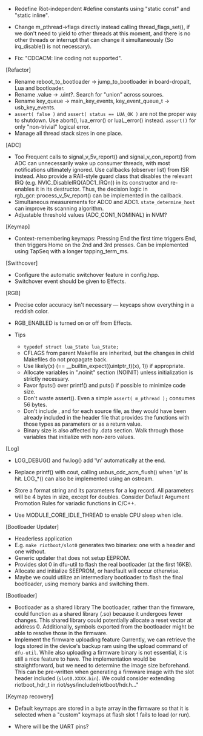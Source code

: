 * Redefine Riot-independent #define constants using "static const" and "static inline".

* Change m_pthread->flags directly instead calling thread_flags_set(), if we don't need to yield to other threads at this moment, and there is no other threads or interrupt that can change it simultaneously (So irq_disable() is not necessary).

* Fix: "CDCACM: line coding not supported".

[Refactor]
* Rename reboot_to_bootloader -> jump_to_bootloader in board-dropalt, Lua and bootloader.
* Rename .value -> .uint?. Search for "union" across sources.
* Rename key_queue -> main_key_events, key_event_queue_t -> usb_key_events.
* `assert( false )` and `assert( status == LUA_OK )` are not the proper way to shutdown. Use abort(), lua_error() or luaL_error() instead.
  `assert()` for only "non-trivial" logical error.
* Manage all thread stack sizes in one place.

[ADC]
* Too Frequent calls to signal_v_5v_report() and signal_v_con_report() from ADC can unnecessarily wake up consumer threads, with most notifications ultimately ignored. Use callbacks (observer list) from ISR instead. Also provide a RAII-style guard class that disables the relevant IRQ (e.g. NVIC_DisableIRQ(ADC1_IRQn)) in its constructor and re-enables it in its destructor.
  Thus, the decision logic in rgb_gcr::process_v_5v_report() can be implemented in the callback.
* Simultaneous measurements for ADC0 and ADC1. `state_determine_host` can improve its scanning algorithm.
* Adjustable threshold values (ADC_CON1_NOMINAL) in NVM?

[Keymap]
* Context-remembering keymaps:
  Pressing End the first time triggers End, then triggers Home on the 2nd and 3rd
  presses. Can be implemented using TapSeq with a longer tapping_term_ms.

[Swithcover]
* Configure the automatic switchover feature in config.hpp.
* Switchover event should be given to Effects.

[RGB]
* Precise color accuracy isn't necessary — keycaps show everything in a reddish color.
* RGB_ENABLED is turned on or off from Effects.

* Tips
  - `typedef struct lua_State lua_State;`
  - CFLAGS from parent Makefile are inherited, but the changes in child Makefiles do not propagate back.
  - Use likely(x) (== __builtin_expect((uintptr_t)(x), 1)) if appropriate.
  - Allocate variables in ".noinit" section (NOINIT) unless initialization is strictly necessary.
  - Favor fputs() over printf() and puts() if possible to minimize code size.
  - Don't waste assert(). Even a simple `assert( m_pthread );` consumes 56 bytes.
  - Don't include <cstdbool>, <cstddef> and <cstdint> for each source file, as they would
    have been already included in the header file that provides the functions with those
    types as parameters or as a return value.
  - Binary size is also affected by .data section. Walk through those variables that initialize with non-zero values.

[Log]
* LOG_DEBUG() and fw.log() add '\n' automatically at the end.
* Replace printf() with cout, calling usbus_cdc_acm_flush() when '\n' is hit. LOG_*() can also be implemented using an ostream.
* Store a format string and its parameters for a log record.
  All parameters will be 4 bytes in size, except for doubles.
  Consider Default Argument Promotion Rules for variadic functions in C/C++.

* Use MODULE_CORE_IDLE_THREAD to enable CPU sleep when idle.

[Bootloader Updater]
* Headerless application
* E.g. `make riotboot/slot0` generates two binaries: one with a header and one without.
* Generic updater that does not setup EEPROM.
* Provides slot 0 in dfu-util to flash the real bootloader (at the first 16KB).
* Allocate and initialize SEEPROM, or hardfault will occur otherwise.
* Maybe we could utilize an intermediary bootloader to flash the final bootloader, using memory banks and switching them.

[Bootloader]
* Bootloader as a shared library
  The bootloader, rather than the firmware, could function as a shared library (.so) because it undergoes fewer changes. This shared library could potentially allocate a reset vector at address 0. Additionally, symbols exported from the bootloader might be able to resolve those in the firmware.
* Implement the firmware uploading feature
  Currently, we can retrieve the logs stored in the device's backup ram using the upload command of `dfu-util`. While also uploading a firmware binary is not essential, it is still a nice feature to have. The implementation would be straightforward, but we need to determine the image size beforehand. This can be pre-written when generating a firmware image with the slot header included (`slot0.XXXX.bin`). We could consider extending riotboot_hdr_t in riot/sys/include/riotboot/hdr.h..."

[Keymap recovery]
* Default keymaps are stored in a byte array in the firmware so that it is selected when a "custom" keymaps at flash slot 1 fails to load (or run).

* Where will be the UART pins?
